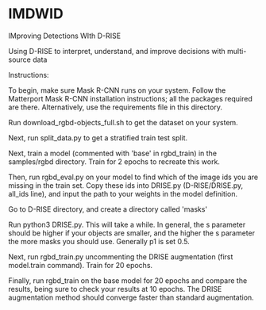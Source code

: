 # IMDWID
IMproving Detections WIth D-RISE

Using D-RISE to interpret, understand, and improve decisions with multi-source data

Instructions:

To begin, make sure Mask R-CNN runs on your system. Follow the Matterport Mask R-CNN installation instructions; all the packages required are there. Alternatively, use the requirements file in this directory.

Run download_rgbd-objects_full.sh to get the dataset on your system. 

Next, run split_data.py to get a stratified train test split.

Next, train a model (commented with 'base' in rgbd_train) in the samples/rgbd directory. Train for 2 epochs to recreate this work.

Then, run rgbd_eval.py on your model to find which of the image ids you are missing in the train set. Copy these ids into DRISE.py (D-RISE/DRISE.py, all_ids line), and input the path to your weights in the model definition.

Go to D-RISE directory, and create a directory called 'masks'

Run python3 DRISE.py. This will take a while. In general, the s parameter should be higher if your objects are smaller, and the higher the s parameter the more masks you should use. Generally p1 is set 0.5.

Next, run rgbd_train.py uncommenting the DRISE augmentation (first model.train command). Train for 20 epochs.

Finally, run rgbd_train on the base model for 20 epochs and compare the results, being sure to check your results at 10 epochs. The DRISE augmentation method should converge faster than standard augmentation. 


